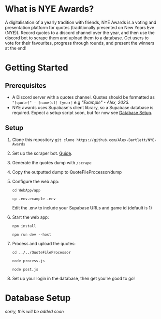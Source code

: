 # What is NYE Awards?

A digitalisation of a yearly tradition with friends, NYE Awards is a voting and presentation platform for quotes (traditionally presented on New Years Eve (NYE)). Record quotes to a discord channel over the year, and then use the discord bot to scrape them and upload them to a database. Get users to vote for their favourites, progress through rounds, and present the winners at the end!

# Getting Started

## Prerequisites

- A Discord server with a quotes channel. Quotes should be formatted as `"[quote]" - [name(s)] [year]` e.g _"Example" - Alex, 2023._
- NYE awards uses Supabase's client library, so a Supabase database is required. Expect a setup script soon, but for now see [Database Setup](#database-setup).



## Setup

1. Clone this repository `git clone https://github.com/Alex-Bartlett/NYE-Awards`
2. Set up the scraper bot. [Guide](DiscordQuoteScraperBot/README.md).
3. Generate the quotes dump with `/scrape`
4. Copy the outputted dump to QuoteFileProcessor/dump
5. Configure the web app:

	`cd WebApp/app`

	`cp .env.example .env`

	Edit the .env to include your Supabase URLs and game id (default is 1)

6. Start the web app:

	`npm install`

	`npm run dev --host`

7. Process and upload the quotes:
	
	`cd ../../QuoteFileProcessor`

	`node process.js`

	`node post.js`

8. Set up your login in the database, then get you're good to go!


# Database Setup

_sorry, this will be added soon_